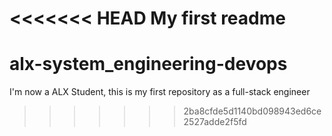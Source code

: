 <<<<<<< HEAD
My first readme
=======
# alx-system_engineering-devops
I'm now a ALX Student, this is my first repository as a full-stack engineer
>>>>>>> 2ba8cfde5d1140bd098943ed6ce2527adde2f5fd
